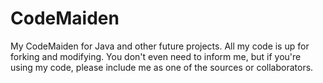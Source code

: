 # CodeMaiden
My CodeMaiden for Java and other future projects.
All my code is up for forking and modifying. You don't even need to inform me, but if you're using
my code, please include me as one of the sources or collaborators.
#
